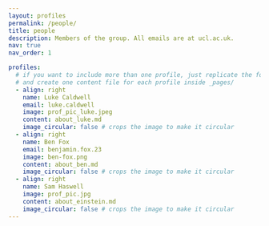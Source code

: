 ```yaml
---
layout: profiles
permalink: /people/
title: people
description: Members of the group. All emails are at ucl.ac.uk.
nav: true
nav_order: 1

profiles:
  # if you want to include more than one profile, just replicate the following block
  # and create one content file for each profile inside _pages/
  - align: right
    name: Luke Caldwell
    email: luke.caldwell
    image: prof_pic_luke.jpeg
    content: about_luke.md
    image_circular: false # crops the image to make it circular
  - align: right
    name: Ben Fox
    email: benjamin.fox.23
    image: ben-fox.png
    content: about_ben.md
    image_circular: false # crops the image to make it circular
  - align: right
    name: Sam Haswell
    image: prof_pic.jpg
    content: about_einstein.md
    image_circular: false # crops the image to make it circular
---
```

